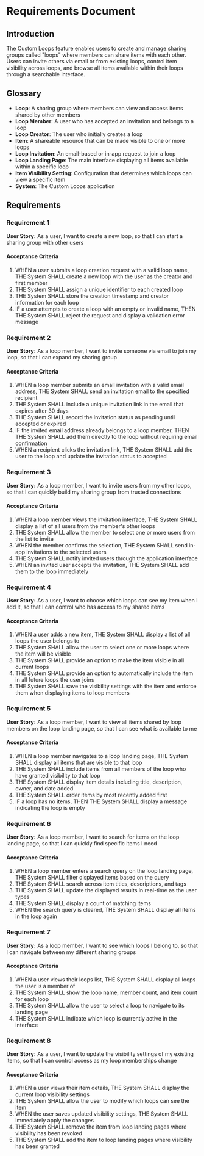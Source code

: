 # Requirements Document

## Introduction

The Custom Loops feature enables users to create and manage sharing groups called "loops" where members can share items with each other. Users can invite others via email or from existing loops, control item visibility across loops, and browse all items available within their loops through a searchable interface.

## Glossary

- **Loop**: A sharing group where members can view and access items shared by other members
- **Loop Member**: A user who has accepted an invitation and belongs to a loop
- **Loop Creator**: The user who initially creates a loop
- **Item**: A shareable resource that can be made visible to one or more loops
- **Loop Invitation**: An email-based or in-app request to join a loop
- **Loop Landing Page**: The main interface displaying all items available within a specific loop
- **Item Visibility Setting**: Configuration that determines which loops can view a specific item
- **System**: The Custom Loops application

## Requirements

### Requirement 1

**User Story:** As a user, I want to create a new loop, so that I can start a sharing group with other users

#### Acceptance Criteria

1. WHEN a user submits a loop creation request with a valid loop name, THE System SHALL create a new loop with the user as the creator and first member
2. THE System SHALL assign a unique identifier to each created loop
3. THE System SHALL store the creation timestamp and creator information for each loop
4. IF a user attempts to create a loop with an empty or invalid name, THEN THE System SHALL reject the request and display a validation error message

### Requirement 2

**User Story:** As a loop member, I want to invite someone via email to join my loop, so that I can expand my sharing group

#### Acceptance Criteria

1. WHEN a loop member submits an email invitation with a valid email address, THE System SHALL send an invitation email to the specified recipient
2. THE System SHALL include a unique invitation link in the email that expires after 30 days
3. THE System SHALL record the invitation status as pending until accepted or expired
4. IF the invited email address already belongs to a loop member, THEN THE System SHALL add them directly to the loop without requiring email confirmation
5. WHEN a recipient clicks the invitation link, THE System SHALL add the user to the loop and update the invitation status to accepted

### Requirement 3

**User Story:** As a loop member, I want to invite users from my other loops, so that I can quickly build my sharing group from trusted connections

#### Acceptance Criteria

1. WHEN a loop member views the invitation interface, THE System SHALL display a list of all users from the member's other loops
2. THE System SHALL allow the member to select one or more users from the list to invite
3. WHEN the member confirms the selection, THE System SHALL send in-app invitations to the selected users
4. THE System SHALL notify invited users through the application interface
5. WHEN an invited user accepts the invitation, THE System SHALL add them to the loop immediately

### Requirement 4

**User Story:** As a user, I want to choose which loops can see my item when I add it, so that I can control who has access to my shared items

#### Acceptance Criteria

1. WHEN a user adds a new item, THE System SHALL display a list of all loops the user belongs to
2. THE System SHALL allow the user to select one or more loops where the item will be visible
3. THE System SHALL provide an option to make the item visible in all current loops
4. THE System SHALL provide an option to automatically include the item in all future loops the user joins
5. THE System SHALL save the visibility settings with the item and enforce them when displaying items to loop members

### Requirement 5

**User Story:** As a loop member, I want to view all items shared by loop members on the loop landing page, so that I can see what is available to me

#### Acceptance Criteria

1. WHEN a loop member navigates to a loop landing page, THE System SHALL display all items that are visible to that loop
2. THE System SHALL include items from all members of the loop who have granted visibility to that loop
3. THE System SHALL display item details including title, description, owner, and date added
4. THE System SHALL order items by most recently added first
5. IF a loop has no items, THEN THE System SHALL display a message indicating the loop is empty

### Requirement 6

**User Story:** As a loop member, I want to search for items on the loop landing page, so that I can quickly find specific items I need

#### Acceptance Criteria

1. WHEN a loop member enters a search query on the loop landing page, THE System SHALL filter displayed items based on the query
2. THE System SHALL search across item titles, descriptions, and tags
3. THE System SHALL update the displayed results in real-time as the user types
4. THE System SHALL display a count of matching items
5. WHEN the search query is cleared, THE System SHALL display all items in the loop again

### Requirement 7

**User Story:** As a loop member, I want to see which loops I belong to, so that I can navigate between my different sharing groups

#### Acceptance Criteria

1. WHEN a user views their loops list, THE System SHALL display all loops the user is a member of
2. THE System SHALL show the loop name, member count, and item count for each loop
3. THE System SHALL allow the user to select a loop to navigate to its landing page
4. THE System SHALL indicate which loop is currently active in the interface

### Requirement 8

**User Story:** As a user, I want to update the visibility settings of my existing items, so that I can control access as my loop memberships change

#### Acceptance Criteria

1. WHEN a user views their item details, THE System SHALL display the current loop visibility settings
2. THE System SHALL allow the user to modify which loops can see the item
3. WHEN the user saves updated visibility settings, THE System SHALL immediately apply the changes
4. THE System SHALL remove the item from loop landing pages where visibility has been revoked
5. THE System SHALL add the item to loop landing pages where visibility has been granted
